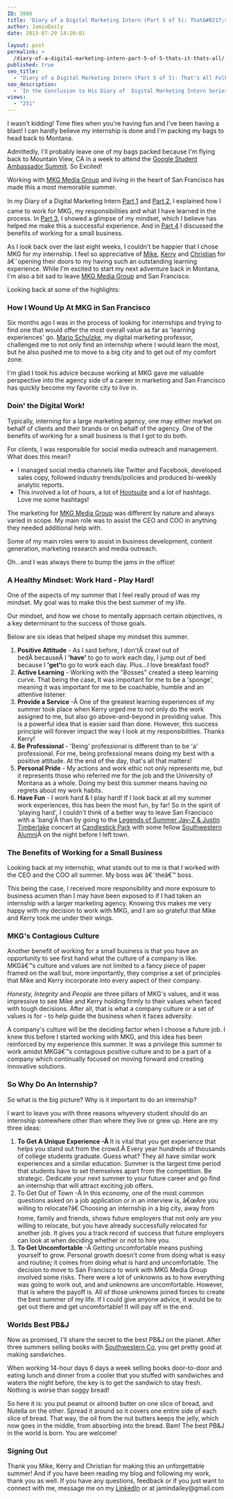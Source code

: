 ```yaml
---
ID: 3800
title: 'Diary of a Digital Marketing Intern (Part 5 of 5): That&#8217;s It, That&#8217;s All!'
author: JaminDaily
date: 2013-07-29 14:20:01

layout: post
permalink: >
  /diary-of-a-digital-marketing-intern-part-5-of-5-thats-it-thats-all/
published: true
seo_title:
  - "Diary of a Digital Marketing Intern (Part 5 of 5): That's All Folks!"
seo_description:
  - 'In the Conclusion to His Diary of  Digital Marketing Intern Series, Jamin Dailey Recaps His Summer Internship at MKG Media Group'
views:
  - "251"
---
```

<p>I wasn't kidding! Time flies when you're having fun and I've been having a blast! I can hardly believe my internship is done and I'm packing my bags to head back to Montana.</p>

<p>Admittedly, I'll probably leave one of my bags packed because I'm flying back to Mountain View, CA in a week to attend the <a href="https://www.youtube.com/watch?v=IVDS7Oa0TI4" target="_blank">Google Student Ambassador Summit</a>. So Excited!</p>

<p>Working with <a href="http://mkgmediagroup.com/" target="_blank">MKG Media Group</a> and living in the heart of San Francisco has made this a most memorable summer.</p>

<!--more-->

<p>In my Diary of a Digital Marketing Intern <a title="Diary of a Digital Marketing Intern: Part 1 of 5" href="http://mkgmediagroup.com/dairy-of-a-digital-marketing-intern-part-1-of-5/" target="_blank">Part 1</a> and <a title="Diary of a Digital Marketing Intern: Doinâ€™ Work!" href="http://mkgmediagroup.com/diary-of-a-digital-marketing-intern-doin-work/" target="_blank">Part 2</a>, I explained how I came to work for MKG, my responsibilities and what I have learned in the process. In <a title="Diary of a Digital Marketing Intern (Part 3 of 5): A Winning Mindset!" href="http://mkgmediagroup.com/diary-of-a-digital-marketing-intern-part-3-of-5-a-winning-mindset/" target="_blank">Part 3</a>, I showed a glimpse of my mindset, which I believe has helped me make this a successful experience. And in <a title="Diary of a Digital Marketing Intern (Part 4 of 5): The Benefits of Working for a Small Business" href="http://mkgmediagroup.com/diary-of-a-digital-marketing-intern-4-of-5-the-benefits-of-working-for-a-small-business/" target="_blank">Part 4</a> I discussed<b> </b>the benefits of working for a small business.</p>

<p>As I look back over the last eight weeks, I couldn't be happier that I chose MKG for my internship. I feel so appreciative of <a href="http://www.linkedin.com/in/mikekrass" target="_blank">Mike</a>, <a href="http://kerryguard.com/" target="_blank">Kerry</a> and <a href="http://www.christianbullock.net/" target="_blank">Christian</a> for â€˜opening their doors to my having such an outstanding learning experience. While I'm excited to start my next adventure back in Montana, I'm also a bit sad to leave <a href="http://mkgmediagroup.com/" target="_blank">MKG Media Group</a> and San Francisco.</p>

<p>Looking back at some of the highlights:</p>

<h3>How I Wound Up At MKG in San Francisco</h3>

<p>Six months ago I was in the process of looking for internships and trying to find one that would offer the most overall value as far as 'learning experiences' go. <a href="http://ideamensch.com/mario/" target="_blank">Mario Schulzke</a>, my digital marketing professor, challenged me to not only find an internship where I would learn the most, but he also pushed me to move to a big city and to get out of my comfort zone.</p>

<p>I'm glad I took his advice because working at MKG gave me valuable perspective into the agency side of a career in marketing and San Francisco has quickly become my favorite city to live in.</p>

<h3>Doin' the Digital Work!</h3>
<p>Typically, interning for a large marketing agency, one may either market on behalf of clients and their brands or on behalf of the agency. One of the benefits of working for a small business is that I got to do both.</p>

<p>For clients, I was responsible for social media outreach and management. What does this mean?</p>
<ul>
	<li>I managed social media channels like Twitter and Facebook, developed sales copy, followed industry trends/policies and produced bi-weekly analytic reports. </span></li>
	<li>This involved a lot of hours, a lot of <a href="https://hootsuite.com/" target="_blank">Hootsuite</a> and a lot of hashtags. Love me some hashtags!</li>
</ul>

<p>The marketing for <a href="http://mkgmediagroup.com/" target="_blank">MKG Media Group</a> was different by nature and always varied in scope. My main role was to assist the CEO and COO in anything they needed additional help with.</p>

<p>Some of my main roles were to assist in business development, content generation, marketing research and media outreach.</p>

<p>Oh...and I was always there to bump the jams in the office!</p>

<h3>A Healthy Mindset: Work Hard - Play Hard!</h3>

<p>One of the aspects of my summer that I feel really proud of was my mindset. My goal was to make this the best summer of my life.</p>

<p>Our mindset, and how we chose to mentally approach certain objectives, is a key determinant to the success of those goals.</p>

<p>Below are six ideas that helped shape my mindset this summer.</p>
<ol>
	<li><strong>Positive Attitude</strong> - As I said before, I don'tÂ crawl out of bedÂ becauseÂ I <strong>'have'</strong> to go to work each day, I jump out of bed because I <strong >'get'</strong>to go to work each day. Plus...I love breakfast food?</li>
	<li><strong>Active Learning</strong> - Working with the "Bosses" created a steep learning curve. That being the case, It was important for me to be a 'sponge', meaning it was important for me to be coachable, humble and an attentive listener.</li>
	<li><strong>Provide a Service</strong> -Â One of the greatest learning experiences of my summer took place when Kerry urged me to not only do the work assigned to me, but also go above-and-beyond in providing value. This is a powerful idea that is easier said than done. However, this success principle will forever impact the way I look at my responsibilities. Thanks Kerry!</li>
	<li><strong>Be Professional</strong> - 'Being' professional is different than to be 'a' professional. For me, being professional means doing my best with a positive attitude. At the end of the day, that's all that matters!</li>
	<li><strong>Personal Pride</strong> - My actions and work ethic not only represents me, but it represents those who referred me for the job and the University of Montana as a whole. Doing my best this summer means having no regrets about my work habits.</li>
	<li><strong>Have Fun</strong> - I work hard &amp; I play hard! If I look back at all my summer work experiences, this has been the most fun, by far! So in the spirit of 'playing hard', I couldn't think of a better way to leave San Francisco with a 'bang'Â than by going to the <a href="https://www.facebook.com/events/214486305358371/" target="_blank">Legends of Summer Jay-Z &amp; Justin Timberlake</a> concert at <a href="http://en.wikipedia.org/wiki/Candlestick_Park" target="_blank">Candlestick Park</a> with some fellow <a href="http://www.wesoldbooks.com/s/236/start.aspx" target="_blank">Southwestern Alumni</a>Â on the night before I left town.</li>
</ol>

<h3>The Benefits of Working for a Small Business</h3>

<p>Looking back at my internship, what stands out to me is that I worked with the CEO and the COO all summer. My boss was â€˜theâ€™ boss.</p>
<p>This being the case, I received more responsibility and more exposure to business acumen than I may have been exposed to if I had taken an internship with a larger marketing agency. Knowing this makes me very happy with my decision to work with MKG, and I am so grateful that Mike and Kerry took me under their wings.</p>

<h3>MKG's Contagious Culture</h3>

<p>Another benefit of working for a small business is that you have an opportunity to see first hand what the culture of a company is like. MKGâ€™s culture and values are not limited to a fancy piece of paper framed on the wall but, more importantly, they comprise a set of principles that Mike and Kerry incorporate into every aspect of their company.</p>

<p><i>Honesty, Integrity </i>and<i> People </i>are three pillars of MKG's values, and it was impressive to see Mike and Kerry holding firmly to their values when faced with tough decisions. After all, that is what a company culture or a<b> </b>set of values is for - to help guide the business when it faces<b> </b>adversity.</p>

<p>A company's culture will be the deciding factor when I choose a future job. I knew this before I started working with MKG, and this idea has been reinforced by my experience this summer. It was a privilege this summer to work amidst MKGâ€™s contagious positive culture and to be a part of a company which continually focused on moving forward and creating innovative solutions.</p>

<h3>So Why Do An Internship?</h3>

<p>So what is the big picture? Why is it important to do an internship?</p>

<p>I want to leave you with three reasons whyevery student should do an internship somewhere other than where they live or grew up. Here are my three ideas:</p>
<ol>
	<li><strong>To Get A Unique Experience -Â </strong>It is vital that you get experience that helps you stand out from the crowd.Â Every year hundreds of thousands of college students graduate. Guess what? They all have similar work experiences and a similar education. Summer is the largest time period that students have to set themselves apart from the competition. Be strategic. Dedicate your next summer to your future career and go find an internship that will attract exciting job offers.</li>
	<li><strong">To Get Out of Town</strong> -Â In this economy, one of the most common questions asked on a job application or in an interview is, â€œAre you willing to relocate?â€ Choosing an internship in a big city, away from home, family and friends, shows future employers that not only are you willing to relocate, but you have already successfully relocated for another job. It gives you a track record of success that future employers can look at when deciding whether or not to hire you.</li>
	<li><strong>To Get Uncomfortable</strong> -Â Getting uncomfortable means pushing yourself to grow. Personal growth doesn't come from doing what is easy and routine<b>;</b> it comes from doing what is hard and uncomfortable. The decision to move to San Francisco to work with MKG Media Group involved some risks. There were a lot of unknowns as to how everything was going to work out, and and unknowns are uncomfortable. However, that is where the payoff is. All of those unknowns joined forces to create the best summer of my life. If I could give anyone advice, it would be to get out there and get uncomfortable! It will pay off in the end.</li>
</ol>

<h3>Worlds Best PB&J</h3>
<p>Now as promised, I'll share the secret to the best PB&J on the planet. After three summers selling books with <a href="http://www.southwestern.com/" target="_blank">Southwestern Co</a>, you get pretty good at making sandwiches.</p>

<p>When working 14-hour days 6 days a week selling books door-to-door and eating lunch and dinner from a cooler that you stuffed with sandwiches and waters the night before, the key is to get the sandwich to stay fresh. Nothing is worse than soggy bread!</p>

<p>So here it is: you put peanut or almond butter on one slice of bread, and Nutella on the other. Spread it around so it covers one entire side of each slice of bread. That way, the oil from the nut butters keeps the jelly, which now goes in the middle, from absorbing into the bread. Bam! The best PB&J in the world is born. You are welcome!</p>

<h3>Signing Out</h3>
<p>Thank you Mike, Kerry and Christian for making this an unforgettable summer! And if you have been reading my blog and following my work, thank you as well. If you have any questions, feedback or if you just want to connect with me, message me on my <a href="http://www.linkedin.com/profile/view?id=80991800&amp;trk=nav_responsive_tab_profile" target="_blank">LinkedIn</a> or at jamindailey@gmail.com</p>